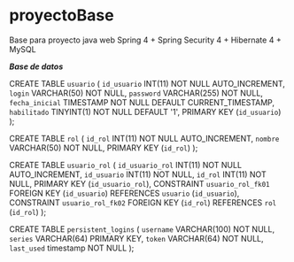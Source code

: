 # proyectoBase
Base para proyecto java web Spring 4 + Spring Security 4 + Hibernate 4 + MySQL

***Base de datos***

CREATE TABLE `usuario` (
	`id_usuario` INT(11) NOT NULL AUTO_INCREMENT,
	`login` VARCHAR(50) NOT NULL,
	`password` VARCHAR(255) NOT NULL,
	`fecha_inicial` TIMESTAMP NOT NULL DEFAULT CURRENT_TIMESTAMP,
	`habilitado` TINYINT(1) NOT NULL DEFAULT '1',
	PRIMARY KEY (`id_usuario`)
);

CREATE TABLE `rol` (
	`id_rol` INT(11) NOT NULL AUTO_INCREMENT,
	`nombre` VARCHAR(50) NOT NULL,
	PRIMARY KEY (`id_rol`)
);

CREATE TABLE `usuario_rol` (
	`id_usuario_rol` INT(11) NOT NULL AUTO_INCREMENT,
	`id_usuario` INT(11) NOT NULL,
	`id_rol` INT(11) NOT NULL,
	PRIMARY KEY (`id_usuario_rol`),
	CONSTRAINT `usuario_rol_fk01` FOREIGN KEY (`id_usuario`) REFERENCES `usuario` (`id_usuario`),
	CONSTRAINT `usuario_rol_fk02` FOREIGN KEY (`id_rol`) REFERENCES `rol` (`id_rol`)
);

CREATE TABLE `persistent_logins` ( 
  `username` VARCHAR(100) NOT NULL, 
  `series` VARCHAR(64) PRIMARY KEY, 
  `token` VARCHAR(64) NOT NULL, 
  `last_used` timestamp NOT NULL
);
